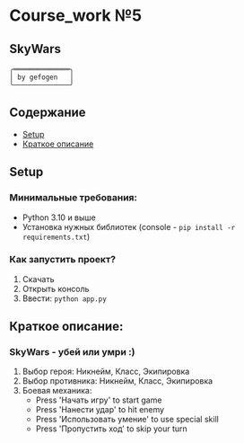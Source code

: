 # Course_work №5
## SkyWars
```
╭══════════════╮
│ by gefogen   │ 
╰──────────────╯
```

## Содержание
* [Setup](#setup)
* [Краткое описание](#short_description)


<a id="setup"></a>
## Setup

### Минимальные требования:
* Python 3.10 и выше
* Установка нужных библиотек (console - `pip install -r requirements.txt`)

### Как запустить проект?
1. Скачать
2. Открыть консоль
3. Ввести: `python app.py`

<a id="short_description"></a>
##  Краткое описание:

### SkyWars - убей или умри :)

1. Выбор героя: Никнейм, Класс, Экипировка
2. Выбор противника: Никнейм, Класс, Экипировка
3. Боевая механика:
   * Press 'Начать игру' to start game
   * Press 'Нанести удар' to hit enemy
   * Press 'Использовать умение' to use special skill
   * Press 'Пропустить ход' to skip your turn
